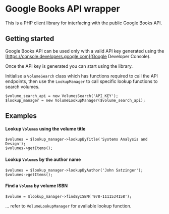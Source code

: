 # Google Books API wrapper
This is a PHP client library for interfacing with the public Google Books API.

## Getting started
Google Books API can be used only with a valid API key generated using the 
[https://console.developers.google.com](Google Developer Console).

Once the API key is generated you can start using the library.

Initialise a `VolumeSearch` class which has functions required to call the API endpoints, then use the `LookupManager`
to call specific lookup functions to search volumes.
```
$volume_search_api = new VolumesSearch('API_KEY');
$lookup_manager = new VolumeLookupManager($volume_search_api);
```

## Examples

#### Lookup `Volumes` using the volume title
```
$volumes = $lookup_manager->lookupByTitle('Systems Analysis and Design');
$volumes->getItems();
```

#### Lookup `Volumes` by the author name
```
$volumes = $lookup_manager->lookupByAuthor('John Satzinger');
$volumes->getItems();
```

#### Find a `Volume` by volume ISBN
```
$volume = $lookup_manager->findByISBN('978-1111534158');
```

... refer to `VolumeLookupManager` for available lookup function.